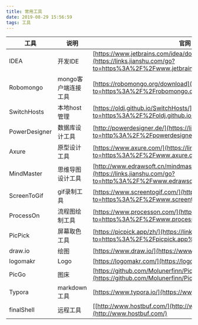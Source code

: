 ```yaml
---
title: 常用工具
date: 2019-08-29 15:56:59
tags: 工具
---
```



| **工具**      | **说明**            | **官网**                                                     |
| ------------- | ------------------- | ------------------------------------------------------------ |
| IDEA          | 开发IDE             | [https://www.jetbrains.com/idea/download](https://links.jianshu.com/go?to=https%3A%2F%2Fwww.jetbrains.com%2Fidea%2Fdownload) |
| Robomongo     | mongo客户端连接工具 | [https://robomongo.org/download](https://links.jianshu.com/go?to=https%3A%2F%2Frobomongo.org%2Fdownload) |
| SwitchHosts   | 本地host管理        | [https://oldj.github.io/SwitchHosts/](https://links.jianshu.com/go?to=https%3A%2F%2Foldj.github.io%2FSwitchHosts%2F) |
| PowerDesigner | 数据库设计工具      | [http://powerdesigner.de/](https://links.jianshu.com/go?to=http%3A%2F%2Fpowerdesigner.de%2F) |
| Axure         | 原型设计工具        | [https://www.axure.com/](https://links.jianshu.com/go?to=https%3A%2F%2Fwww.axure.com%2F) |
| MindMaster    | 思维导图设计工具    | [http://www.edrawsoft.cn/mindmaster](https://links.jianshu.com/go?to=http%3A%2F%2Fwww.edrawsoft.cn%2Fmindmaster) |
| ScreenToGif   | gif录制工具         | [https://www.screentogif.com/](https://links.jianshu.com/go?to=https%3A%2F%2Fwww.screentogif.com%2F) |
| ProcessOn     | 流程图绘制工具      | [https://www.processon.com/](https://links.jianshu.com/go?to=https%3A%2F%2Fwww.processon.com%2F) |
| PicPick       | 屏幕取色工具        | [https://picpick.app/zh/](https://links.jianshu.com/go?to=https%3A%2F%2Fpicpick.app%2Fzh%2F) |
| draw.io       | 绘图                | [https://www.draw.io/](https://www.draw.io/)                 |
| logomakr      | Logo                | [https://logomakr.com/](https://logomakr.com/)               |
| PicGo         | 图床                | [https://github.com/Molunerfinn/PicGo/releases](https://github.com/Molunerfinn/PicGo/releases) |
| Typora         |markdown工具         |[https://www.typora.io/](https://www.typora.io/)|
| finalShell    |远程工具             |[[http://www.hostbuf.com/](http://www.hostbuf.com/)](http://www.hostbuf.com/)|

